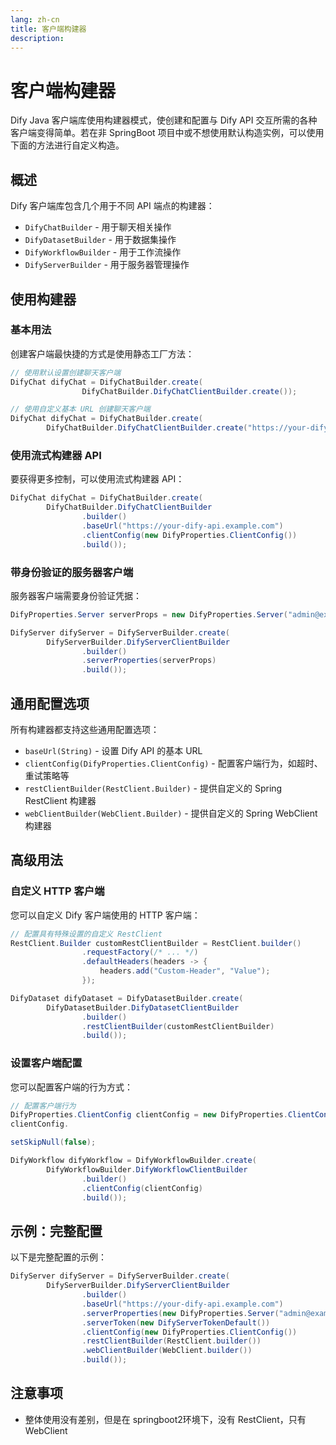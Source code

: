 ```yaml
---
lang: zh-cn
title: 客户端构建器
description: 
---
```


# 客户端构建器

Dify Java 客户端库使用构建器模式，使创建和配置与 Dify API 交互所需的各种客户端变得简单。若在非 SpringBoot
项目中或不想使用默认构造实例，可以使用下面的方法进行自定义构造。

## 概述

Dify 客户端库包含几个用于不同 API 端点的构建器：

- `DifyChatBuilder` - 用于聊天相关操作
- `DifyDatasetBuilder` - 用于数据集操作
- `DifyWorkflowBuilder` - 用于工作流操作
- `DifyServerBuilder` - 用于服务器管理操作

## 使用构建器

### 基本用法

创建客户端最快捷的方式是使用静态工厂方法：

```java
// 使用默认设置创建聊天客户端
DifyChat difyChat = DifyChatBuilder.create(
                DifyChatBuilder.DifyChatClientBuilder.create());

// 使用自定义基本 URL 创建聊天客户端
DifyChat difyChat = DifyChatBuilder.create(
        DifyChatBuilder.DifyChatClientBuilder.create("https://your-dify-api.example.com"));
```

### 使用流式构建器 API

要获得更多控制，可以使用流式构建器 API：

```java
DifyChat difyChat = DifyChatBuilder.create(
        DifyChatBuilder.DifyChatClientBuilder
                .builder()
                .baseUrl("https://your-dify-api.example.com")
                .clientConfig(new DifyProperties.ClientConfig())
                .build());
```

### 带身份验证的服务器客户端

服务器客户端需要身份验证凭据：

```java
DifyProperties.Server serverProps = new DifyProperties.Server("admin@example.com", "password");

DifyServer difyServer = DifyServerBuilder.create(
        DifyServerBuilder.DifyServerClientBuilder
                .builder()
                .serverProperties(serverProps)
                .build());
```

## 通用配置选项

所有构建器都支持这些通用配置选项：

- `baseUrl(String)` - 设置 Dify API 的基本 URL
- `clientConfig(DifyProperties.ClientConfig)` - 配置客户端行为，如超时、重试策略等
- `restClientBuilder(RestClient.Builder)` - 提供自定义的 Spring RestClient 构建器
- `webClientBuilder(WebClient.Builder)` - 提供自定义的 Spring WebClient 构建器

## 高级用法

### 自定义 HTTP 客户端

您可以自定义 Dify 客户端使用的 HTTP 客户端：

```java
// 配置具有特殊设置的自定义 RestClient
RestClient.Builder customRestClientBuilder = RestClient.builder()
                .requestFactory(/* ... */)
                .defaultHeaders(headers -> {
                    headers.add("Custom-Header", "Value");
                });

DifyDataset difyDataset = DifyDatasetBuilder.create(
        DifyDatasetBuilder.DifyDatasetClientBuilder
                .builder()
                .restClientBuilder(customRestClientBuilder)
                .build());
```

### 设置客户端配置

您可以配置客户端的行为方式：

```java
// 配置客户端行为
DifyProperties.ClientConfig clientConfig = new DifyProperties.ClientConfig();
clientConfig.

setSkipNull(false);

DifyWorkflow difyWorkflow = DifyWorkflowBuilder.create(
        DifyWorkflowBuilder.DifyWorkflowClientBuilder
                .builder()
                .clientConfig(clientConfig)
                .build());
```

## 示例：完整配置

以下是完整配置的示例：

```java
DifyServer difyServer = DifyServerBuilder.create(
        DifyServerBuilder.DifyServerClientBuilder
                .builder()
                .baseUrl("https://your-dify-api.example.com")
                .serverProperties(new DifyProperties.Server("admin@example.com", "password"))
                .serverToken(new DifyServerTokenDefault())
                .clientConfig(new DifyProperties.ClientConfig())
                .restClientBuilder(RestClient.builder())
                .webClientBuilder(WebClient.builder())
                .build());
```

## 注意事项

- 整体使用没有差别，但是在 springboot2环境下，没有 RestClient，只有 WebClient


